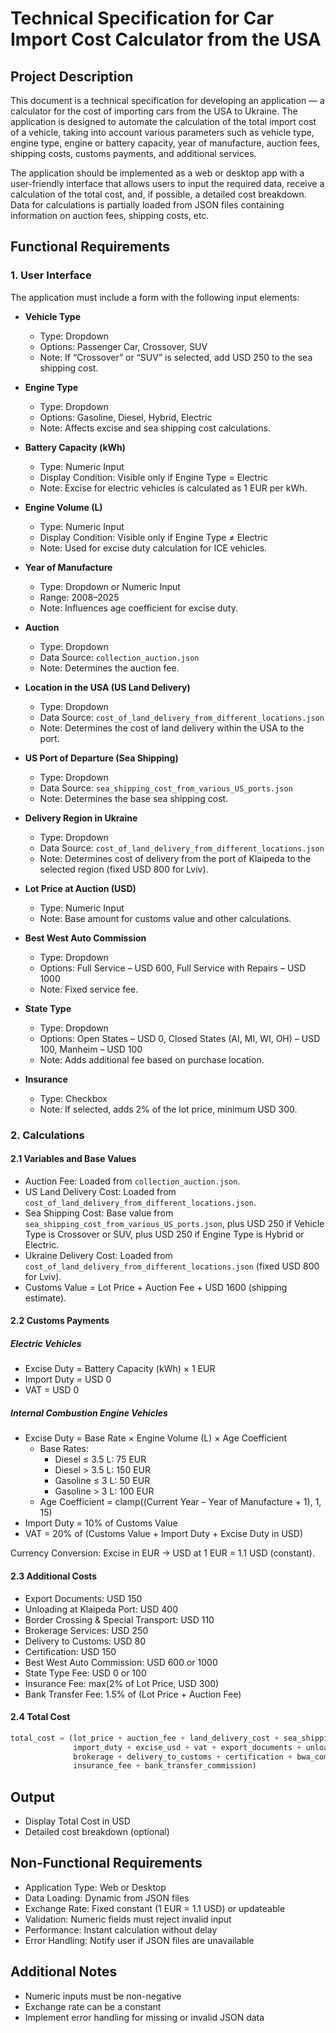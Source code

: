 # Technical Specification for Car Import Cost Calculator from the USA

## Project Description

This document is a technical specification for developing an application — a calculator for the cost of importing cars from the USA to Ukraine. The application is designed to automate the calculation of the total import cost of a vehicle, taking into account various parameters such as vehicle type, engine type, engine or battery capacity, year of manufacture, auction fees, shipping costs, customs payments, and additional services.

The application should be implemented as a web or desktop app with a user-friendly interface that allows users to input the required data, receive a calculation of the total cost, and, if possible, a detailed cost breakdown. Data for calculations is partially loaded from JSON files containing information on auction fees, shipping costs, etc.

## Functional Requirements

### 1. User Interface

The application must include a form with the following input elements:

- **Vehicle Type**

  - Type: Dropdown
  - Options: Passenger Car, Crossover, SUV
  - Note: If “Crossover” or “SUV” is selected, add USD 250 to the sea shipping cost.

- **Engine Type**

  - Type: Dropdown
  - Options: Gasoline, Diesel, Hybrid, Electric
  - Note: Affects excise and sea shipping cost calculations.

- **Battery Capacity (kWh)**

  - Type: Numeric Input
  - Display Condition: Visible only if Engine Type = Electric
  - Note: Excise for electric vehicles is calculated as 1 EUR per kWh.

- **Engine Volume (L)**

  - Type: Numeric Input
  - Display Condition: Visible only if Engine Type ≠ Electric
  - Note: Used for excise duty calculation for ICE vehicles.

- **Year of Manufacture**

  - Type: Dropdown or Numeric Input
  - Range: 2008–2025
  - Note: Influences age coefficient for excise duty.

- **Auction**

  - Type: Dropdown
  - Data Source: `collection_auction.json`
  - Note: Determines the auction fee.

- **Location in the USA (US Land Delivery)**

  - Type: Dropdown
  - Data Source: `cost_of_land_delivery_from_different_locations.json`
  - Note: Determines the cost of land delivery within the USA to the port.

- **US Port of Departure (Sea Shipping)**

  - Type: Dropdown
  - Data Source: `sea_shipping_cost_from_various_US_ports.json`
  - Note: Determines the base sea shipping cost.

- **Delivery Region in Ukraine**

  - Type: Dropdown
  - Data Source: `cost_of_land_delivery_from_different_locations.json`
  - Note: Determines cost of delivery from the port of Klaipeda to the selected region (fixed USD 800 for Lviv).

- **Lot Price at Auction (USD)**

  - Type: Numeric Input
  - Note: Base amount for customs value and other calculations.

- **Best West Auto Commission**

  - Type: Dropdown
  - Options: Full Service – USD 600, Full Service with Repairs – USD 1000
  - Note: Fixed service fee.

- **State Type**

  - Type: Dropdown
  - Options: Open States – USD 0, Closed States (AI, MI, WI, OH) – USD 100, Manheim – USD 100
  - Note: Adds additional fee based on purchase location.

- **Insurance**
  - Type: Checkbox
  - Note: If selected, adds 2% of the lot price, minimum USD 300.

### 2. Calculations

#### 2.1 Variables and Base Values

- Auction Fee: Loaded from `collection_auction.json`.
- US Land Delivery Cost: Loaded from `cost_of_land_delivery_from_different_locations.json`.
- Sea Shipping Cost: Base value from `sea_shipping_cost_from_various_US_ports.json`, plus USD 250 if Vehicle Type is Crossover or SUV, plus USD 250 if Engine Type is Hybrid or Electric.
- Ukraine Delivery Cost: Loaded from `cost_of_land_delivery_from_different_locations.json` (fixed USD 800 for Lviv).
- Customs Value = Lot Price + Auction Fee + USD 1600 (shipping estimate).

#### 2.2 Customs Payments

##### Electric Vehicles

- Excise Duty = Battery Capacity (kWh) × 1 EUR
- Import Duty = USD 0
- VAT = USD 0

##### Internal Combustion Engine Vehicles

- Excise Duty = Base Rate × Engine Volume (L) × Age Coefficient
  - Base Rates:
    - Diesel ≤ 3.5 L: 75 EUR
    - Diesel > 3.5 L: 150 EUR
    - Gasoline ≤ 3 L: 50 EUR
    - Gasoline > 3 L: 100 EUR
  - Age Coefficient = clamp((Current Year – Year of Manufacture + 1), 1, 15)
- Import Duty = 10% of Customs Value
- VAT = 20% of (Customs Value + Import Duty + Excise Duty in USD)

Currency Conversion: Excise in EUR → USD at 1 EUR = 1.1 USD (constant).

#### 2.3 Additional Costs

- Export Documents: USD 150
- Unloading at Klaipeda Port: USD 400
- Border Crossing & Special Transport: USD 110
- Brokerage Services: USD 250
- Delivery to Customs: USD 80
- Certification: USD 150
- Best West Auto Commission: USD 600 or 1000
- State Type Fee: USD 0 or 100
- Insurance Fee: max(2% of Lot Price, USD 300)
- Bank Transfer Fee: 1.5% of (Lot Price + Auction Fee)

#### 2.4 Total Cost

```python
total_cost = (lot_price + auction_fee + land_delivery_cost + sea_shipping_cost + ua_delivery_cost +
              import_duty + excise_usd + vat + export_documents + unloading + border_crossing +
              brokerage + delivery_to_customs + certification + bwa_commission + state_type_fee +
              insurance_fee + bank_transfer_commission)
```

## Output

- Display Total Cost in USD
- Detailed cost breakdown (optional)

## Non-Functional Requirements

- Application Type: Web or Desktop
- Data Loading: Dynamic from JSON files
- Exchange Rate: Fixed constant (1 EUR = 1.1 USD) or updateable
- Validation: Numeric fields must reject invalid input
- Performance: Instant calculation without delay
- Error Handling: Notify user if JSON files are unavailable

## Additional Notes

- Numeric inputs must be non-negative
- Exchange rate can be a constant
- Implement error handling for missing or invalid JSON data
